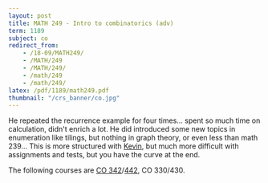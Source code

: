 ```yaml
---
layout: post
title: MATH 249 - Intro to combinatorics (adv)
term: 1189
subject: co
redirect_from:
    - /18-09/MATH249/
    - /MATH/249
    - /MATH/249/
    - /math/249
    - /math/249/
latex: /pdf/1189/math249.pdf
thumbnail: "/crs_banner/co.jpg"
---
```


He repeated the recurrence example for four times... spent so much time on calculation, didn't enrich a lot. He did introduced some new topics in enumeration like tilings, but nothing in graph theory, or even less than math 239... This is more structured with [Kevin](http://www.math.uwaterloo.ca/~kpurbhoo/), but much more difficult with assignments and tests, but you have the curve at the end.


The following courses are [CO 342](/co/342)/[442](/co/442), CO 330/430.
